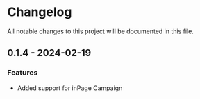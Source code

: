 # Changelog
All notable changes to this project will be documented in this file.

## 0.1.4 - 2024-02-19
### Features
* Added support for inPage Campaign


